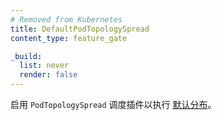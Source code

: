 ```yaml
---
# Removed from Kubernetes
title: DefaultPodTopologySpread
content_type: feature_gate

_build:
  list: never
  render: false
---
```

<!--
Enables the use of `PodTopologySpread` scheduling plugin to do
[default spreading](/docs/concepts/scheduling-eviction/topology-spread-constraints/#internal-default-constraints).
-->
启用 `PodTopologySpread` 调度插件以执行
[默认分布](/zh-cn/docs/concepts/scheduling-eviction/topology-spread-constraints/#internal-default-constraints)。
